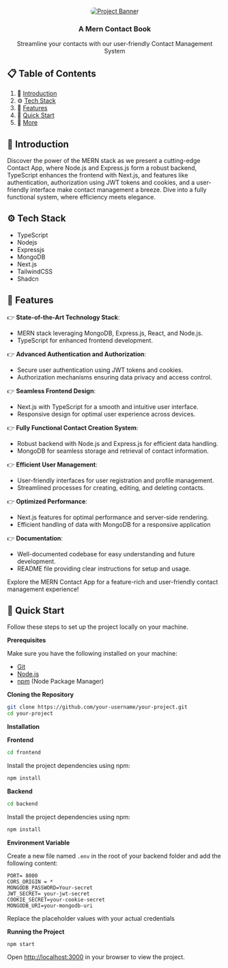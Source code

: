 <div align="center">
  <br />
    <a href="https://github.com/Md-Zainulabdin/Contact-Book" target="_blank">
      <img src="./frontend//public/readme.jpg" style="border-radius: 10px" alt="Project Banner">
    </a>
  <br />

  <h3 align="center">A Mern Contact Book</h3>
  <div align="center">
    Streamline your contacts with our user-friendly Contact Management System
  </div>
</div>

## 📋 <a name="table">Table of Contents</a>

1. 🤖 [Introduction](#introduction)
2. ⚙️ [Tech Stack](#tech-stack)
3. 🔋 [Features](#features)
4. 🤸 [Quick Start](#quick-start)
5. 🚀 [More](#more)

## <a name="introduction">🤖 Introduction</a>

Discover the power of the MERN stack as we present a cutting-edge Contact App, where Node.js and Express.js form a robust backend, TypeScript enhances the frontend with Next.js, and features like authentication, authorization using JWT tokens and cookies, and a user-friendly interface make contact management a breeze. Dive into a fully functional system, where efficiency meets elegance.

## <a name="tech-stack">⚙️ Tech Stack</a>

- TypeScript
- Nodejs
- Expressjs
- MongoDB
- Next.js
- TailwindCSS
- Shadcn

## <a name="features">🔋 Features</a>

👉 **State-of-the-Art Technology Stack**:

- MERN stack leveraging MongoDB, Express.js, React, and Node.js.
- TypeScript for enhanced frontend development.

👉 **Advanced Authentication and Authorization**:

- Secure user authentication using JWT tokens and cookies.
- Authorization mechanisms ensuring data privacy and access control.

👉 **Seamless Frontend Design**:

- Next.js with TypeScript for a smooth and intuitive user interface.
- Responsive design for optimal user experience across devices.

👉 **Fully Functional Contact Creation System**:

- Robust backend with Node.js and Express.js for efficient data handling.
- MongoDB for seamless storage and retrieval of contact information.

👉 **Efficient User Management**:

- User-friendly interfaces for user registration and profile management.
- Streamlined processes for creating, editing, and deleting contacts.

👉 **Optimized Performance**:

- Next.js features for optimal performance and server-side rendering.
- Efficient handling of data with MongoDB for a responsive application

👉 **Documentation**:

- Well-documented codebase for easy understanding and future development.
- README file providing clear instructions for setup and usage.

Explore the MERN Contact App for a feature-rich and user-friendly contact management experience!

## <a name="quick-start">🤸 Quick Start</a>

Follow these steps to set up the project locally on your machine.

**Prerequisites**

Make sure you have the following installed on your machine:

- [Git](https://git-scm.com/)
- [Node.js](https://nodejs.org/en)
- [npm](https://www.npmjs.com/) (Node Package Manager)

**Cloning the Repository**

```bash
git clone https://github.com/your-username/your-project.git
cd your-project
```

**Installation**

**Frontend**

```bash
cd frontend
```

Install the project dependencies using npm:

```bash
npm install
```

**Backend**

```bash
cd backend
```

Install the project dependencies using npm:

```bash
npm install
```

**Environment Variable**

Create a new file named `.env` in the root of your backend folder and add the following content:

```env
PORT= 8000
CORS_ORIGIN = *
MONGODB_PASSWORD=Your-secret
JWT_SECRET= your-jwt-secret
COOKIE_SECRET=your-cookie-secret
MONGODB_URI=your-mongodb-uri
```

Replace the placeholder values with your actual credentials

**Running the Project**

```bash
npm start
```

Open [http://localhost:3000](http://localhost:3000) in your browser to view the project.
